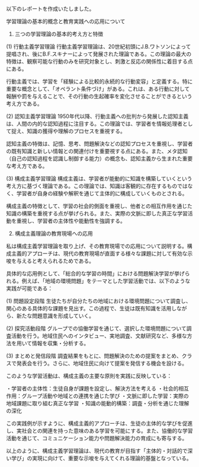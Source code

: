 以下のレポートを作成いたしました。

学習理論の基本的概念と教育実践への応用について

1. 三つの学習理論の基本的考え方と特徴

(1) 行動主義学習理論
行動主義学習理論は、20世紀初頭にJ.B.ワトソンによって提唱され、後にB.F.スキナーによって発展された理論である。この理論の最大の特徴は、観察可能な行動のみを研究対象とし、刺激と反応の関係性に着目する点にある。

行動主義では、学習を「経験による比較的永続的な行動変容」と定義する。特に重要な概念として、「オペラント条件づけ」がある。これは、ある行動に対して報酬や罰を与えることで、その行動の生起確率を変化させることができるという考え方である。

(2) 認知主義学習理論
1950年代以降、行動主義への批判から発展した認知主義は、人間の内的な認知過程に注目する。この理論では、学習者を情報処理者として捉え、知識の獲得や理解のプロセスを重視する。

認知主義の特徴は、記憶、思考、問題解決などの認知プロセスを重視し、学習者の既有知識と新しい情報との関連付けを重要視する点にある。また、メタ認知（自己の認知過程を認識し制御する能力）の概念も、認知主義から生まれた重要な考え方である。

(3) 構成主義学習理論
構成主義は、学習者が能動的に知識を構築していくという考え方に基づく理論である。この理論では、知識は客観的に存在するものではなく、学習者が自身の経験や解釈を通じて主体的に構成していくものとされる。

構成主義の特徴として、学習の社会的側面を重視し、他者との相互作用を通じた知識の構築を重視する点が挙げられる。また、実際の文脈に即した真正な学習活動を重視し、学習者の主体性や能動性を強調する。

2. 構成主義理論の教育現場への応用

私は構成主義学習理論を取り上げ、その教育現場での応用について説明する。構成主義的アプローチは、現代の教育現場が直面する様々な課題に対して有効な示唆を与えると考えられるためである。

具体的な応用例として、「総合的な学習の時間」における問題解決学習が挙げられる。例えば、「地域の環境問題」をテーマとした学習活動では、以下のような実践が可能である：

(1) 問題設定段階
生徒たちが自分たちの地域における環境問題について調査し、関心のある具体的な課題を見出す。この過程で、生徒は既有知識を活用しながら、新たな問題意識を形成していく。

(2) 探究活動段階
グループでの協働学習を通じて、選択した環境問題について調査活動を行う。地域住民へのインタビュー、実地調査、文献研究など、多様な方法を用いて情報を収集・分析する。

(3) まとめと発信段階
調査結果をもとに、問題解決のための提案をまとめ、クラスで発表会を行う。さらに、地域住民に向けて提案を発信する機会を設ける。

このような学習活動は、構成主義の主要な原則を実践に反映している：

・学習者の主体性：生徒自身が課題を設定し、解決方法を考える
・社会的相互作用：グループ活動や地域との連携を通じた学び
・文脈に即した学習：実際の地域課題に取り組む真正な学習
・知識の能動的構築：調査・分析を通じた理解の深化

この実践例が示すように、構成主義的アプローチは、生徒の主体的な学びを促進し、実社会との関連を持った意味のある学習を可能にする。また、協働的な学習活動を通じて、コミュニケーション能力や問題解決能力の育成にも寄与する。

以上のように、構成主義学習理論は、現代の教育が目指す「主体的・対話的で深い学び」の実現に向けて、重要な示唆を与えてくれる理論的基盤となっている。